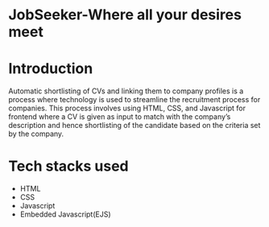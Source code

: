 # JobSeeker-Where all your desires meet

# Introduction
Automatic shortlisting of CVs and linking them to company profiles is a process where technology is used to streamline the recruitment process for companies. This process involves using HTML, CSS, and Javascript for frontend where a CV is given as input to match with the company’s description and hence shortlisting of the candidate based on the criteria set by the company.
# Tech stacks used
* HTML
* CSS
* Javascript
* Embedded Javascript(EJS)
